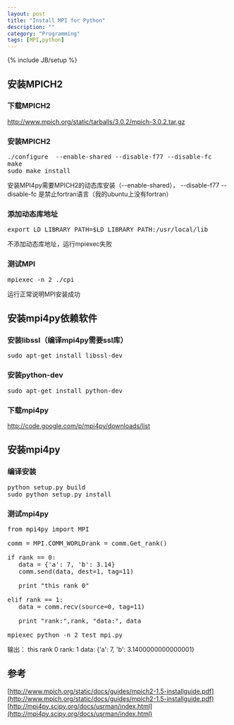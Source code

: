 ```yaml
---
layout: post
title: "Install MPI for Python"
description: ""
category: "Programming"
tags: [MPI,python]
---
```

{% include JB/setup %}


<script src="https://google-code-prettify.googlecode.com/svn/loader/run_prettify.js?autoload=true&amp;skin=sunburst&amp;lang=css" defer="defer"></script>


## 安装MPICH2


### 下载MPICH2

http://www.mpich.org/static/tarballs/3.0.2/mpich-3.0.2.tar.gz

### 安装MPICH2
<?prettify?>
<pre class="prettyprint">
./configure  --enable-shared --disable-f77 --disable-fc
make
sudo make install
</pre>

安装MPI4py需要MPICH2的动态库安装（--enable-shared），
--disable-f77 --disable-fc 是禁止fortran语言（我的ubuntu上没有fortran）

### 添加动态库地址
<?prettify?>
<pre class="prettyprint">
export LD_LIBRARY_PATH=$LD_LIBRARY_PATH:/usr/local/lib
</pre>
不添加动态库地址，运行mpiexec失败

### 测试MPI
<?prettify?>
<pre class="prettyprint">
mpiexec -n 2 ./cpi
</pre>
运行正常说明MPI安装成功


## 安装mpi4py依赖软件

### 安装libssl（编译mpi4py需要ssl库）
<?prettify?>
<pre class="prettyprint">
sudo apt-get install libssl-dev
</pre>

### 安装python-dev
<?prettify?>
<pre class="prettyprint">
sudo apt-get install python-dev
</pre>

### 下载mpi4py

http://code.google.com/p/mpi4py/downloads/list


## 安装mpi4py

### 编译安装
<?prettify?>
<pre class="prettyprint">
python setup.py build
sudo python setup.py install
</pre>

### 测试mpi4py

<?prettify?>
<pre class="prettyprint">
from mpi4py import MPI

comm = MPI.COMM_WORLDrank = comm.Get_rank()

if rank == 0:
   data = {'a': 7, 'b': 3.14}
   comm.send(data, dest=1, tag=11)

   print "this rank 0"

elif rank == 1:
   data = comm.recv(source=0, tag=11)

   print "rank:",rank, "data:", data

mpiexec python -n 2 test_mpi.py
</pre>

输出：
this rank 0
rank: 1 data: {'a': 7, 'b': 3.1400000000000001}


## 参考
[http://www.mpich.org/static/docs/guides/mpich2-1.5-installguide.pdf](http://www.mpich.org/static/docs/guides/mpich2-1.5-installguide.pdf)
[http://mpi4py.scipy.org/docs/usrman/index.html](http://mpi4py.scipy.org/docs/usrman/index.html)
